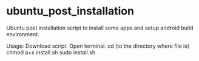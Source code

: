 # ubuntu_post_installation
Ubuntu post installation script to install some apps and setup android build environment.

Usage:
Download script.
Open terminal.
cd (to the directory where file is)
chmod a+x install.sh
sudo install.sh
